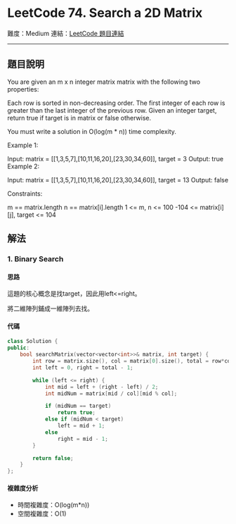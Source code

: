 # LeetCode 74. Search a 2D Matrix

難度：Medium
連結：[LeetCode 題目連結](https://leetcode.com/problems/search-a-2d-matrix/description/)

---

## 題目說明
    
You are given an m x n integer matrix matrix with the following two properties:

Each row is sorted in non-decreasing order.
The first integer of each row is greater than the last integer of the previous row.
Given an integer target, return true if target is in matrix or false otherwise.

You must write a solution in O(log(m * n)) time complexity.

 

Example 1:


Input: matrix = [[1,3,5,7],[10,11,16,20],[23,30,34,60]], target = 3
Output: true
Example 2:


Input: matrix = [[1,3,5,7],[10,11,16,20],[23,30,34,60]], target = 13
Output: false
 

Constraints:

m == matrix.length
n == matrix[i].length
1 <= m, n <= 100
-104 <= matrix[i][j], target <= 104

## 解法
### 1. Binary Search
#### 思路

這題的核心概念是找target，因此用left<=right。

將二維陣列鋪成一維陣列去找。

#### 代碼
```c++
class Solution {
public:
    bool searchMatrix(vector<vector<int>>& matrix, int target) {
        int row = matrix.size(), col = matrix[0].size(), total = row*col;
        int left = 0, right = total - 1;

        while (left <= right) {
            int mid = left + (right - left) / 2;
            int midNum = matrix[mid / col][mid % col];

            if (midNum == target)
                return true;
            else if (midNum < target)
                left = mid + 1;
            else
                right = mid - 1;
        }

        return false;
    }
};
```

#### 複雜度分析

- 時間複雜度：O(log(m*n))
- 空間複雜度：O(1)